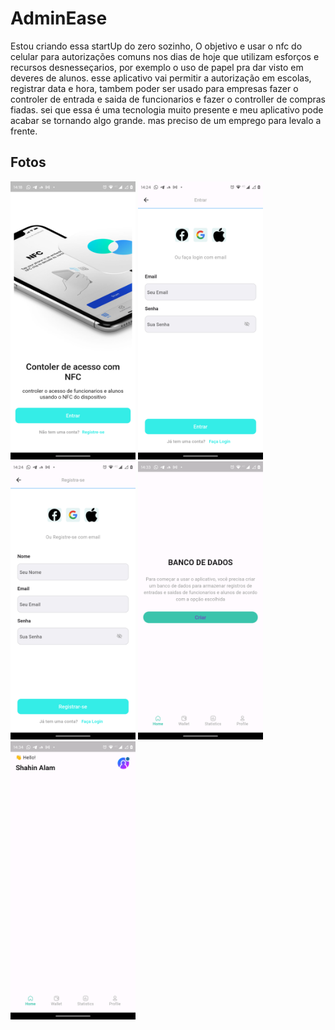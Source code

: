 # AdminEase
 Estou criando essa startUp do zero sozinho, O objetivo e usar o nfc do celular para autorizações comuns nos dias de hoje que utilizam esforços e recursos desnesseçarios, por exemplo o uso de papel pra dar visto em deveres de alunos. esse aplicativo vai permitir a autorização em escolas, registrar data e hora, tambem poder ser usado para empresas fazer o controler de entrada e saida de funcionarios e fazer o controller de compras fiadas. sei que essa é uma tecnologia muito presente e meu aplicativo pode acabar se tornando algo grande. mas preciso de um emprego para levalo a frente.

## Fotos
<img src="/assets/um.png" width="200">
<img src="/assets/dois.png" width="200">
<img src="/assets/tres.png" width="200">
<img src="/assets/quatro.png" width="200">
<img src="/assets/cinco.png" width="200">
